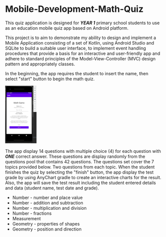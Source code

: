 # Mobile-Development-Math-Quiz
This quiz application is designed for **_YEAR 1_** primary school students to use as an education mobile quiz app based on Android platform.

This project is to aim to demonstrate my ability to design and implement a Mobile Application consisting
of a set of Kotlin, using Android Studio and SQLite to build a suitable user interface, to implement
event handling procedures that provide a basis for an interactive and user-friendly app and adhere to
standard principles of the Model-View-Controller (MVC) design pattern and appropriately classes.

In the beginning, the app requires the student to insert the name, then select "start" button to begin
the math quiz.

<img src=images/beginning.png width="20%">

The app display 14 questions with multiple choice (4) for each question with **_ONE_** correct answer. These
questions are display randomly from the questions pool that contains 42 questions. The questions set
cover the 7 topics provided below. Two questions from each topic. When the student finishes the quiz by
selecting the "finish" button, the app display the test grade by using AnyChart gradle to create an interactive 
charts for the result. Also, the app will save the test result including the student entered details and 
data (student name, test date and grade).



* Number - number and place value
* Number - addition and subtraction
* Number - multiplication and division
* Number - fractions
* Measurement
* Geometry - properties of shapes
* Geometry - position and direction
